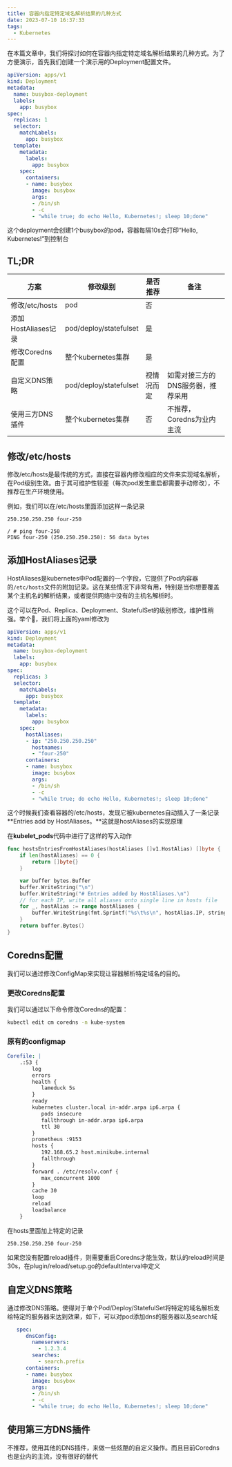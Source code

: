 ```yaml
---
title: 容器内指定特定域名解析结果的几种方式
date: 2023-07-10 16:37:33
tags:
  - Kubernetes
---
```


在本篇文章中，我们将探讨如何在容器内指定特定域名解析结果的几种方式。为了方便演示，首先我们创建一个演示用的Deployment配置文件。

```yaml
apiVersion: apps/v1
kind: Deployment
metadata:
  name: busybox-deployment
  labels:
    app: busybox
spec:
  replicas: 1
  selector:
    matchLabels:
      app: busybox
  template:
    metadata:
      labels:
        app: busybox
    spec:
      containers:
      - name: busybox
        image: busybox
        args:
        - /bin/sh
        - -c
        - "while true; do echo Hello, Kubernetes!; sleep 10;done"
```

这个deployment会创建1个busybox的pod，容器每隔10s会打印“Hello, Kubernetes!”到控制台

## TL;DR

| 方案              | 修改级别                   | 是否推荐  | 备注                 |
|-----------------|------------------------|-------|--------------------|
| 修改/etc/hosts    | pod                    | 否     |                    |
| 添加HostAliases记录 | pod/deploy/statefulset | 是     |                    |
| 修改Coredns配置     | 整个kubernetes集群         | 是     |                    |
| 自定义DNS策略        | pod/deploy/statefulset | 视情况而定 | 如需对接三方的DNS服务器，推荐采用 |
| 使用三方DNS插件       | 整个kubernetes集群         | 否     | 不推荐，Coredns为业内主流   |

## 修改/etc/hosts

修改/etc/hosts是最传统的方式，直接在容器内修改相应的文件来实现域名解析，在Pod级别生效。由于其可维护性较差（每次pod发生重启都需要手动修改），不推荐在生产环境使用。

例如，我们可以在/etc/hosts里面添加这样一条记录

```
250.250.250.250 four-250
```

```
/ # ping four-250
PING four-250 (250.250.250.250): 56 data bytes
```

## 添加HostAliases记录

HostAliases是kubernetes中Pod配置的一个字段，它提供了Pod内容器的`/etc/hosts`文件的附加记录。这在某些情况下非常有用，特别是当你想要覆盖某个主机名的解析结果，或者提供网络中没有的主机名解析时。

这个可以在Pod、Replica、Deployment、StatefulSet的级别修改，维护性稍强。举个🌰，我们将上面的yaml修改为

```yaml
apiVersion: apps/v1
kind: Deployment
metadata:
  name: busybox-deployment
  labels:
    app: busybox
spec:
  replicas: 3
  selector:
    matchLabels:
      app: busybox
  template:
    metadata:
      labels:
        app: busybox
    spec:
      hostAliases:
      - ip: "250.250.250.250"
        hostnames:
        - "four-250"
      containers:
      - name: busybox
        image: busybox
        args:
        - /bin/sh
        - -c
        - "while true; do echo Hello, Kubernetes!; sleep 10;done"
```

这个时候我们查看容器的/etc/hosts，发现它被kubernetes自动插入了一条记录**Entries add by HostAliases。**这就是hostAliases的实现原理

在**kubelet_pods**代码中进行了这样的写入动作

```go
func hostsEntriesFromHostAliases(hostAliases []v1.HostAlias) []byte {
	if len(hostAliases) == 0 {
		return []byte{}
	}

	var buffer bytes.Buffer
	buffer.WriteString("\n")
	buffer.WriteString("# Entries added by HostAliases.\n")
	// for each IP, write all aliases onto single line in hosts file
	for _, hostAlias := range hostAliases {
		buffer.WriteString(fmt.Sprintf("%s\t%s\n", hostAlias.IP, strings.Join(hostAlias.Hostnames, "\t")))
	}
	return buffer.Bytes()
}
```

## Coredns配置

我们可以通过修改ConfigMap来实现让容器解析特定域名的目的。

### 更改Coredns配置

我们可以通过以下命令修改Coredns的配置：

```bash
kubectl edit cm coredns -n kube-system
```

### 原有的configmap

```yaml
Corefile: |
    .:53 {
        log
        errors
        health {
           lameduck 5s
        }
        ready
        kubernetes cluster.local in-addr.arpa ip6.arpa {
           pods insecure
           fallthrough in-addr.arpa ip6.arpa
           ttl 30
        }
        prometheus :9153
        hosts {
           192.168.65.2 host.minikube.internal
           fallthrough
        }
        forward . /etc/resolv.conf {
           max_concurrent 1000
        }
        cache 30
        loop
        reload
        loadbalance
    }
```

在hosts里面加上特定的记录

```
250.250.250.250 four-250
```

如果您没有配置reload插件，则需要重启Coredns才能生效，默认的reload时间是30s，在plugin/reload/setup.go的defaultInterval中定义

## 自定义DNS策略

通过修改DNS策略。使得对于单个Pod/Deploy/StatefulSet将特定的域名解析发给特定的服务器来达到效果，如下，可以对pod添加dns的服务器以及search域

```yaml
   spec:
      dnsConfig:
        nameservers:
          - 1.2.3.4
        searches:
          - search.prefix
      containers:
      - name: busybox
        image: busybox
        args:
        - /bin/sh
        - -c
        - "while true; do echo Hello, Kubernetes!; sleep 10;done"
```

## 使用第三方DNS插件

不推荐，使用其他的DNS插件，来做一些炫酷的自定义操作。而且目前Coredns也是业内的主流，没有很好的替代
